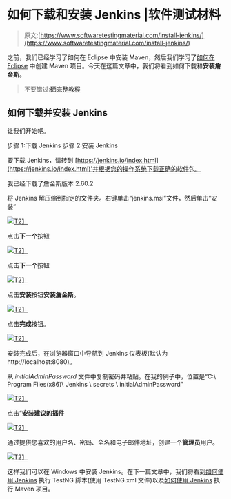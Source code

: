 # 如何下载和安装 Jenkins |软件测试材料

> 原文:[https://www.softwaretestingmaterial.com/install-jenkins/](https://www.softwaretestingmaterial.com/install-jenkins/)

之前，我们已经学习了如何在 Eclipse 中安装 Maven，然后我们学习了[如何在 Eclipse](https://www.softwaretestingmaterial.com/create-selenium-maven-project/) 中创建 Maven 项目。今天在这篇文章中，我们将看到如何下载和**安装詹金斯**。

> 不要错过:[硒完整教程](https://www.softwaretestingmaterial.com/selenium-tutorial/)

## 如何下载并安装 Jenkins

让我们开始吧。

步骤 1:下载 Jenkins
步骤 2:安装 Jenkins

要下载 Jenkins，请转到'[https://jenkins.io/index.html](https://jenkins.io/index.html)'并根据您的操作系统下载正确的软件包。

我已经下载了詹金斯版本 2.60.2

将 Jenkins 解压缩到指定的文件夹。右键单击“jenkins.msi”文件，然后单击“安装”

[![](../Images/f21c0c7e302029776280f254c62937de.png)T2】](https://www.softwaretestingmaterial.com/wp-content/uploads/2017/08/install-jenkins-2.png)

点击**下一个**按钮

[![](../Images/ddc67f4b91f87b7e5ea4e2d73f830220.png)T2】](https://www.softwaretestingmaterial.com/wp-content/uploads/2017/08/install-jenkins-3.png)

点击**下一个**按钮

[![](../Images/fef60bccc9f334d6d746a7d9044d4ef3.png)T2】](https://www.softwaretestingmaterial.com/wp-content/uploads/2017/08/install-jenkins-4.png)

点击**安装**按钮**安装詹金斯**。

[![](../Images/440534a301e494a2886062efe7a8a383.png)T2】](https://www.softwaretestingmaterial.com/wp-content/uploads/2017/08/install-jenkins-5.png)

点击**完成**按钮。

[![](../Images/7506bc1b8c58da6e9b68b0640fbfb1cb.png)T2】](https://www.softwaretestingmaterial.com/wp-content/uploads/2017/08/install-jenkins-7.png)

安装完成后，在浏览器窗口中导航到 Jenkins 仪表板(默认为 http://localhost:8080)。

从 *initialAdminPassword* 文件中复制密码并粘贴。在我的例子中，位置是“C:\ Program Files(x86)\ Jenkins \ secrets \ initialAdminPassword”

[![](../Images/98545b6d6c114fef30110278cc14ed3a.png)T2】](https://www.softwaretestingmaterial.com/wp-content/uploads/2017/08/install-jenkins-9.png)

点击“**安装建议的插件**

[![](../Images/49cda06f7e32f1bc4bd57a9fec1f6c33.png)T2】](https://www.softwaretestingmaterial.com/wp-content/uploads/2017/08/install-jenkins-10.png)

通过提供您喜欢的用户名、密码、全名和电子邮件地址，创建一个**管理员**用户。

[![](../Images/393322671fe5edb6b3e5da1bc2f2e3ba.png)T2】](https://www.softwaretestingmaterial.com/wp-content/uploads/2017/08/install-jenkins-11.png)

这样我们可以在 Windows 中安装 Jenkins。在下一篇文章中，我们将看到[如何使用 Jenkins](https://www.softwaretestingmaterial.com/execute-testng-tests-using-jenkins/) 执行 TestNG 脚本(使用 TestNG.xml 文件)以及[如何使用 Jenkins](https://www.softwaretestingmaterial.com/execute-maven-project-using-jenkins/) 执行 Maven 项目。